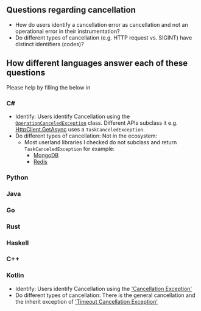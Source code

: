 ## Questions regarding cancellation

 - How do users identify a cancellation error as cancellation and not an operational error in their instrumentation? 
 - Do different types of cancellation (e.g. HTTP request vs. SIGINT) have distinct identifiers (codes)?


## How different languages answer each of these questions

Please help by filling the below in

### C#

 - Identify: Users identify Cancellation using the [`OperationCanceledException`](https://docs.microsoft.com/en-us/dotnet/api/system.operationcanceledexception?view=net-5.0) class. Different APIs subclass it e.g. [HttpClient.GetAsync](https://docs.microsoft.com/en-us/dotnet/api/system.net.http.httpclient.getasync?view=net-5.0#System_Net_Http_HttpClient_GetAsync_System_Uri_System_Threading_CancellationToken_) uses a `TaskCanceledException`.
 - Do different types of cancellation: Not in the ecosystem:
   - Most userland libraries I checked do not subclass and return `TaskCanceledException` for example:
     - [MongoDB](https://github.com/mongodb/mongo-csharp-driver/blob/010e7ee46b085cdd3762894ece9e2d258b66ab0d/tests/MongoDB.Driver.Core.Tests/Core/Async/AsyncQueueTests.cs#L96)
     - [Redis](https://github.com/StackExchange/StackExchange.Redis/blob/b0f21d3616c795ad994dd4151a5a556e9d1558b3/tests/StackExchange.Redis.Tests/AggresssiveTests.cs#L50)
### Python

### Java

### Go

### Rust

### Haskell

### C++

### Kotlin

 - Identify: Users identify Cancellation using the ['Cancellation Exception'](https://kotlin.github.io/kotlinx.coroutines/kotlinx-coroutines-core/kotlinx.coroutines/-cancellation-exception/index.html)
 - Do different types of cancellation: There is the general cancellation and the inherit exception of ['Timeout Cancellation Exception'](https://kotlin.github.io/kotlinx.coroutines/kotlinx-coroutines-core/kotlinx.coroutines/-timeout-cancellation-exception/index.html)
